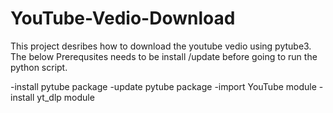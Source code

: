 # YouTube-Vedio-Download

This project desribes how to download the youtube vedio using pytube3.  
The below Prerequsites needs to be install /update before going to run the python script. 

-install pytube package
-update pytube package
-import YouTube module 
-install yt_dlp module
